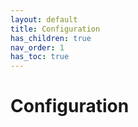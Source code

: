 ```yaml
---
layout: default
title: Configuration
has_children: true
nav_order: 1
has_toc: true
---
```


# Configuration


